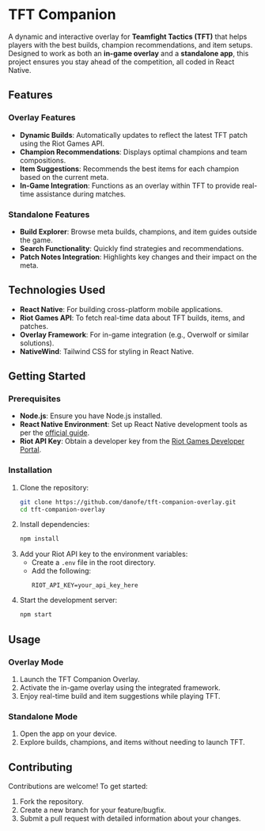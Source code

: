 # TFT Companion

A dynamic and interactive overlay for **Teamfight Tactics (TFT)** that helps players with the best builds, champion recommendations, and item setups. Designed to work as both an **in-game overlay** and a **standalone app**, this project ensures you stay ahead of the competition, all coded in React Native.

## Features

### Overlay Features
- **Dynamic Builds**: Automatically updates to reflect the latest TFT patch using the Riot Games API.
- **Champion Recommendations**: Displays optimal champions and team compositions.
- **Item Suggestions**: Recommends the best items for each champion based on the current meta.
- **In-Game Integration**: Functions as an overlay within TFT to provide real-time assistance during matches.

### Standalone Features
- **Build Explorer**: Browse meta builds, champions, and item guides outside the game.
- **Search Functionality**: Quickly find strategies and recommendations.
- **Patch Notes Integration**: Highlights key changes and their impact on the meta.

## Technologies Used
- **React Native**: For building cross-platform mobile applications.
- **Riot Games API**: To fetch real-time data about TFT builds, items, and patches.
- **Overlay Framework**: For in-game integration (e.g., Overwolf or similar solutions).
- **NativeWind**: Tailwind CSS for styling in React Native.

## Getting Started

### Prerequisites
- **Node.js**: Ensure you have Node.js installed.
- **React Native Environment**: Set up React Native development tools as per the [official guide](https://reactnative.dev/docs/environment-setup).
- **Riot API Key**: Obtain a developer key from the [Riot Games Developer Portal](https://developer.riotgames.com/).

### Installation
1. Clone the repository:
   ```bash
   git clone https://github.com/danofe/tft-companion-overlay.git
   cd tft-companion-overlay
   ```
2. Install dependencies:
   ```bash
   npm install
   ```
3. Add your Riot API key to the environment variables:
   - Create a `.env` file in the root directory.
   - Add the following:
     ```env
     RIOT_API_KEY=your_api_key_here
     ```
4. Start the development server:
   ```bash
   npm start
   ```

## Usage

### Overlay Mode
1. Launch the TFT Companion Overlay.
2. Activate the in-game overlay using the integrated framework.
3. Enjoy real-time build and item suggestions while playing TFT.

### Standalone Mode
1. Open the app on your device.
2. Explore builds, champions, and items without needing to launch TFT.

## Contributing
Contributions are welcome! To get started:
1. Fork the repository.
2. Create a new branch for your feature/bugfix.
3. Submit a pull request with detailed information about your changes.

